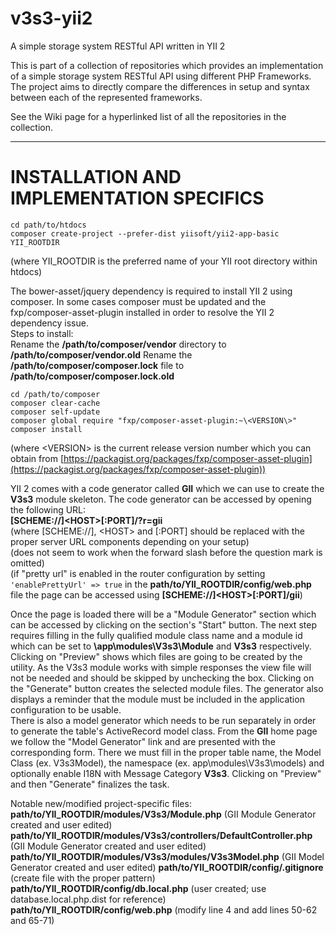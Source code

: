 # v3s3-yii2
A simple storage system RESTful API written in YII 2

This is part of a collection of repositories which provides an implementation of a simple storage system RESTful API using different PHP Frameworks. The project aims to directly compare the differences in setup and syntax between each of the represented frameworks.

See the Wiki page for a hyperlinked list of all the repositories in the collection.

<hr />

# INSTALLATION AND IMPLEMENTATION SPECIFICS
```
cd path/to/htdocs
composer create-project --prefer-dist yiisoft/yii2-app-basic YII_ROOTDIR
```
(where YII_ROOTDIR is the preferred name of your YII root directory within htdocs)

The bower-asset/jquery dependency is required to install YII 2 using composer. In some cases composer must be updated and the fxp/composer-asset-plugin installed in order to resolve the YII 2 dependency issue.<br />
Steps to install:<br />
Rename the **/path/to/composer/vendor** directory to **/path/to/composer/vendor.old**
Rename the **/path/to/composer/composer.lock** file to  **/path/to/composer/composer.lock.old**
```
cd /path/to/composer
composer clear-cache
composer self-update
composer global require "fxp/composer-asset-plugin:~\<VERSION\>"
composer install
```
(where \<VERSION\> is the current release version number which you can obtain from [https://packagist.org/packages/fxp/composer-asset-plugin](https://packagist.org/packages/fxp/composer-asset-plugin))

YII 2 comes with a code generator called **GII** which we can use to create the **V3s3** module skeleton. The code generator can be accessed by opening the following URL:<br />
**\[SCHEME\://\]\<HOST\>\[:PORT\]/?r=gii**<br />
(where \[SCHEME\://\], \<HOST\> and \[:PORT\] should be replaced with the proper server URL components depending on your setup)<br />
(does not seem to work when the forward slash before the question mark is omitted)<br />
(if "pretty url" is enabled in the router configuration by setting `'enablePrettyUrl' => true` in the **path/to/YII_ROOTDIR/config/web.php** file the page can be accessed using **\[SCHEME\://\]\<HOST\>\[:PORT\]/gii**)

Once the page is loaded there will be a "Module Generator" section which can be accessed by clicking on the section's "Start" button. The next step requires filling in the fully qualified module class name and a module id which can be set to **\app\modules\V3s3\Module** and **V3s3** respectively. Clicking on "Preview" shows which files are going to be created by the utility. As the V3s3 module works with simple responses the view file will not be needed and should be skipped by unchecking the box. Clicking on the "Generate" button creates the selected module files. The generator also displays a reminder that the module must be included in the application configuration to be usable.<br />
There is also a model generator which needs to be run separately in order to generate the table's ActiveRecord model class. From the **GII** home page we follow the "Model Generator" link and are presented with the corresponding form. There we must fill in the proper table name, the Model Class (ex. V3s3Model), the namespace (ex. app\modules\V3s3\models) and optionally enable I18N with Message Category **V3s3**. Clicking on "Preview" and then "Generate" finalizes the task.

Notable new/modified project-specific files:<br />
**path/to/YII_ROOTDIR/modules/V3s3/Module.php** (GII Module Generator created and user edited)
**path/to/YII_ROOTDIR/modules/V3s3/controllers/DefaultController.php** (GII Module Generator created and user edited)
**path/to/YII_ROOTDIR/modules/V3s3/modules/V3s3Model.php** (GII Model Generator created and user edited)
**path/to/YII_ROOTDIR/config/.gitignore** (create file with the proper pattern)<br />
**path/to/YII_ROOTDIR/config/db.local.php** (user created; use database.local.php.dist for reference)<br />
**path/to/YII_ROOTDIR/config/web.php** (modify line 4 and add lines 50-62 and 65-71)